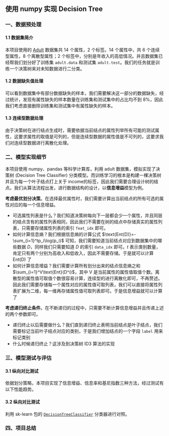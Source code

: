 ## 使用 numpy 实现 Decision Tree

### 一、数据预处理

#### 1.1 数据集简介

本项目使用的 [Adult](https://archive.ics.uci.edu/dataset/2/adult) 数据集共 14 个属性，2 个标签。14 个属性中，共 6 个连续型属性，8 个离散型属性；2 个标签中，分别是年收入的高低情况。并且数据集已经帮我们划分好了训练集 `adult.data` 和测试集 `adult.test`。我们的任务就是训练一个决策树来对未知数据进行二分类。

#### 1.2 数据缺失值处理

可以看到数据集中有部分数据缺失的样本，我们需要解决这一部分的数据缺失，经过统计，发现有属性缺失的样本数量在训练集和测试集中的占比均不到 $8\%$，因此我们考虑直接删除训练集和测试集中有属性缺失的样本。

#### 1.3 连续型数据处理

由于决策树在进行结点生成时，需要依据当前结点的属性列举所有可能的测试属性，这要求属性的取值是可列的，但是连续型数据的属性值是不可列的，这要求我们对连续型数据进行离散化处理。

### 二、模型实现细节

本项目使用 numpy、pandas 等科学计算库，利用 adult 数据集，模拟实现了决策树 $\text{(Decision Tree Classifier)}$ 分类模型。而训练学习的根本是构建一棵决策树并且为每一个叶子结点打上关于 $\text{income}$​ 的标签，因此我们需要合理设计树的结点。我们从算法流程出发，进行数据结构的设计，以**信息增益**模型为例。

**考虑最优划分决策**。在选择最优属性时，我们需要计算出当前结点的所有可选的属性对应的每一个信息增益。

- 可选属性列表是什么？我们知道决策树每向下一层都会少一个属性，并且同层的结点含有的属性列表相同，因此我们不需要在树的结点中存储真实的属性列表，只需要存储属性列表的索引 `feat_idx` 即可。
- 如何计算信息熵？我们根据信息熵的计算公式 $\text{Ent(D)}=-\sum_{i=1}^tp_i\log(p_i)$ 可知，我们需要知道当前结点对应到数据集中的哪些数据 $D$，同样我们只需要知道 $D$ 的索引 `data_idx` 即可。$t$ 表示类别数量，肯定只有两个分别为高收入和低收入，因此不需要存储。于是就可以计算 $\text{Ent(D)}$ 了
- 如何计算信息增益？我们需要计算所有划分出来的结点信息熵之和 $\sum_{i=1}^V\text{Ent}(D^i)$​，其中 V 是当前属性的属性值取值个数。离散型的属性值可取值个数很容易计算，连续型的进行离散化即可，不再赘述。因此我们需要存储每一个属性对应的属性值可取列表，我们可以直接将属性列表扩展为二维，每一维再存储属性值可取列表即可。于是信息增益就可以计算了

**考虑递归终止条件**。在不断递归的过程中，只需要不断计算信息增益并且传递上述的两个参数即可。

- 递归终止以后需要做什么？我们直到递归终止表明当前结点是叶子结点，我们需要标记当前叶子结点对应的类别，于是我们增加结点的一个字段 `label` 用来标记类别
- 什么时候递归终止？这涉及到决策树 $\text{ID3}$ 算法的实现

### 三、模型测试与评估

#### 3.1 纵向对比测试

依据划分策略，本项目实现了信息增益、信息率和基尼指数三种方法，经过测试有以下性能趋势。

#### 3.2 纵向对比测试

利用 sk-learn 包的 [`DecisionTreeClassifier`](https://scikit-learn.org.cn/view/784.html) 分类器进行对照。

### 四、项目总结